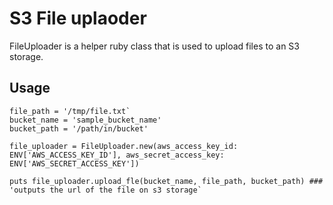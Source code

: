 # S3 File uplaoder

FileUploader is a helper ruby class that is used to upload files to an S3 storage.

## Usage 

```
file_path = '/tmp/file.txt`
bucket_name = 'sample_bucket_name'
bucket_path = '/path/in/bucket'

file_uploader = FileUploader.new(aws_access_key_id: ENV['AWS_ACCESS_KEY_ID'], aws_secret_access_key: ENV['AWS_SECRET_ACCESS_KEY'])

puts file_uploader.upload_fle(bucket_name, file_path, bucket_path) ### 'outputs the url of the file on s3 storage`
```

